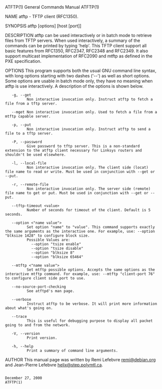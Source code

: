 ATFTP(1)                                                                          General Commands Manual                                                                         ATFTP(1)

NAME
       atftp - TFTP client (RFC1350).

SYNOPSIS
       atftp [options] [host [port]]

DESCRIPTION
       atftp can be used interactively or in batch mode to retrieve files from TFTP servers. When used interactively, a summary of the commands can be printed by typing 'help'. This TFTP
       client support all basic features from RFC1350, RFC2347, RFC2348 and RFC2349. It also support multicast implementation of RFC2090 and mtftp as defined in the PXE specification.

OPTIONS
       This program supports both the usual GNU command line syntax, with long options starting with two dashes ('--') as well as short options. Some options are  usable  in  batch  mode
       only, they have no meaning when atftp is use interactively. A description of the options is shown below.

       -g, --get
              Non interactive invocation only. Instruct atftp to fetch a file from a tftp server.

       --mget Non interactive invocation only. Used to fetch a file from a mtftp capable server.

       -p, --put
              Non interactive invocation only. Instruct atftp to send a file to a tftp server.

       -P, --password
              Give password to tftp server. This is a non-standard extension to the atftp client necessary for Linksys routers and shouldn't be used elsewhere.

       -l, --local-file
              Non interactive invocation only. The client side (locat) file name to read or write. Must be used in conjunction with --get or --put.

       -r, --remote-file
              Non interactive invocation only. The server side (remote) file name to get or put. Must be used in conjunction with --get or --put.

       --tftp-timeout <value>
              Number of seconds for timeout of the client. Default is 5 seconds.

       --option <"name value">
              Set option "name" to "value". This command supports exactly the same arguments as the interactive one. For example, use: --option "blksize 1428" to configure block size.
              Possible Values are:
                --option "tsize enable"
                --option "tsize disable"
                --option "blksize 8"
                --option "blksize 65464"

       --mtftp <"name value">
              Set mtftp possible options. Accepts the same options as the interactive mtftp command. For example, use: --mtftp "client-port 76" to configure client side port to use.

       --no-source-port-checking
              See atftpd's man page.

       --verbose
              Instruct atftp to be verbose. It will print more information about what's going on.

       --trace
              This is useful for debugging purpose to display all packet going to and from the network.

       -V, --version
              Print version.

       -h, --help
              Print a summary of command line arguments.

AUTHOR
       This manual page was written by Remi Lefebvre <remi@debian.org> and Jean-Pierre Lefebvre <helix@step.polymtl.ca>.

                                                                                     December 27, 2000                                                                            ATFTP(1)
